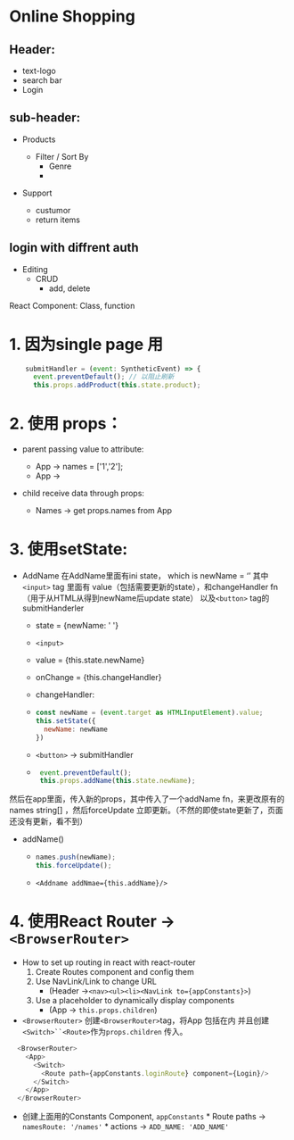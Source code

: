 

# Online Shopping

  ## Header: 
  * text-logo
  * search bar
  * Login

  ## sub-header:
  * Products
      * Filter / Sort By
        * Genre
        * 
    
  * Support
      * custumor
      * return items

## login with diffrent auth
  * Editing
    * CRUD
      * add, delete

React Component:
  Class, function

# 1. 因为single page 用 
  ``` JavaScript
      submitHandler = (event: SyntheticEvent) => {
        event.preventDefault(); // 以阻止刷新
        this.props.addProduct(this.state.product);
  ```


# 2. 使用 props：
   * parent passing value to attribute:
     * App -> names = ['1','2'];
     * App -> <Names names={names}/>
  
   * child receive data through props:
     * Names -> get props.names from App

# 3. 使用setState:
   * AddName
  在AddName里面有ini state， which is newName = ‘’
  其中`<input>` tag 里面有 value（包括需要更新的state），和changeHandler fn（用于从HTML从得到newName后update state） 
  以及`<button>` tag的submitHanderler

     * state = {newName: ' '}
     * `<input>`
     * value = {this.state.newName}
     * onChange = {this.changeHandler}
     * changeHandler:
     *  ```JavaScript
        const newName = (event.target as HTMLInputElement).value;
        this.setState({
          newName: newName
        })
        ```

     * `<button>` -> submitHandler
     * ``` JavaScript
        event.preventDefault();
        this.props.addName(this.state.newName);
        ```
              

  然后在app里面，传入新的props，其中传入了一个addName fn，来更改原有的names string[] ，然后forceUpdate 立即更新。（不然的即使state更新了，页面还没有更新，看不到）
  
  * addName()
    * ```JavaScript
      names.push(newName);
      this.forceUpdate();
      ```
    * `<Addname addNmae={this.addName}/>`

# 4. 使用React Router -> `<BrowserRouter>`
   * How to set up routing in react with react-router
      1. Create Routes component and config them
      2. Use NavLink/Link to change URL
         * (Header ->`<nav><ul><li><NavLink to={appConstants}>`)
      3. Use a placeholder to dynamically display components
         * (App -> `this.props.children`)
   * `<BrowserRouter>` 
  创建`<BrowserRouter>`tag，将App 包括在内 并且创建`<Switch>``<Route>`作为`props.children` 传入。
```JavaScript
  <BrowserRouter>
    <App>
      <Switch>
        <Route path={appConstants.loginRoute} component={Login}/>
      </Switch>
    </App>
  </BrowserRouter>
```
   * 创建上面用的Constants Component, `appConstants`
    * Route paths -> `namesRoute: '/names'`
    * actions -> `ADD_NAME: 'ADD_NAME'`



































<!-- 





# Ticket System
  * 1. Movies
      * Filter / Sort By
        * Name
        * Genre
        * Rating
        * Release Date
    
      * Movie info
        * Name
        * Runtime
        * Release Date
        * Genre
        * rating
        * Cast & Crew

  * Reservation Check
    * check your appointment 
  * 2. Food & Drinks
  * 3. Rewards
  * 4. Account
    * a. Sign in OR Create 



## login with diffrent auth
  * Editing
    * CRUD
      * add, delete








# Final Project

农业系统
* 1. 每日计划
* 2. 仓库
* 3. 账单
* 4. 管理员


        Core Feature Sets, - farm management - group orders - book keeping - market place (equipment sellers and service providers)



播种系统：
        - plant
          -> stock --, if 0 , shows RED out of stock



# Hotel System

  * 1. Booking
   
    * Search:
      * Destination
      * Check-in date
      * Check-out date
      * Guests
    
    * Filter:
      * Rating/ price

    * hotels table

  * 2. 

 -->

